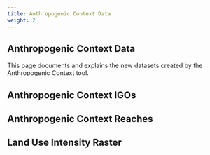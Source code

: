 ```yaml
---
title: Anthropogenic Context Data
weight: 2
---
```


## Anthropogenic Context Data

This page documents and explains the new datasets created by the Anthropogenic Context tool.

<h2><a name="ANTHRO_GEOM_POINTS">Anthropogenic Context IGOs</a></h2>

<h2><a name="ANTHRO_GEOM_LINES">Anthropogenic Context Reaches</a></h2>

<h2><a name="LUI">Land Use Intensity Raster</a></h2>

